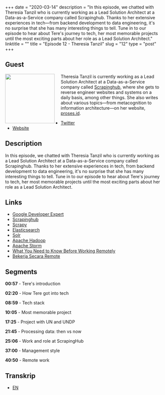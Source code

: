 +++
date = "2020-03-14"
description = "In this episode, we chatted with Theresia Tanzil who is currently working as a Lead Solution Architect at a Data-as-a-Service company called Scrapinghub. Thanks to her extensive experiences in tech—from backend development to data engineering, it's no surprise that she has many interesting things to tell. Tune in to our episode to hear about Tere's journey to tech, her most memorable projects until the most exciting parts about her role as a Lead Solution Architect."
linktitle = ""
title = "Episode 12 - Theresia Tanzil"
slug = "12"
type = "post"
+++

## Guest

<img style="float: left; width: 160px; margin-right: 20px;" src="/img/ep12.jpg">

Theresia Tanzil is currently working as a Lead Solution Architect at a Data-as-a-Service company called [Scrapinghub](https://scrapinghub.com), where she gets to reverse engineer websites and systems on a daily basis, among other things. She also writes about various topics—from metacognition to information architecture—on her website, [proses.id](https://proses.id).

- [Twitter](https://twitter.com/theresiatanzil)
- [Website](http://proses.id)

## Description

In this episode, we chatted with Theresia Tanzil who is currently working as a Lead Solution Architect at a Data-as-a-Service company called Scrapinghub. Thanks to her extensive experiences in tech, from backend development to data engineering, it's no surprise that she has many interesting things to tell. Tune in to our episode to hear about Tere's journey to tech, her most memorable projects until the most exciting parts about her role as a Lead Solution Architect.

<div class="audioplayer">
    <audio>
        <source src="https://d3ctxlq1ktw2nl.cloudfront.net/staging/2020-2-22/58049472-44100-2-14fcb648db77f.m4a" type="audio/mp4" rel="preload" as="audio">
    </audio>
</div>

<!-- <iframe src="https://anchor.fm/kartini-teknologi/embed/episodes/Episode-12---Ngobrolin-tentang-data-dan-bekerja-secara--remote-bersama-Theresia-Tanzil-ebp5bb" height="102px" width="400px" frameborder="0" scrolling="no"></iframe> -->

## Links

- [Google Developer Expert](https://developers.google.com/community/experts/directory)
- [Scrapinghub](https://scrapinghub.com)
- [Scrapy](https://scrapy.org/)
- [Elasticsearch](https://www.elastic.co/)
- [Solr](https://lucene.apache.org/solr/)
- [Apache Hadoop](https://hadoop.apache.org/)
- [Apache Storm](https://storm.apache.org/)
- [What You Need to Know Before Working Remotely](https://medium.com/@theresiatanzil/what-you-need-to-know-before-working-remotely-bc2cd5b9ea0)
- [Bekerja Secara Remote](https://medium.com/@theresiatanzil/bekerja-secara-remote-2e835c5b28c4)

## Segments

**00:57** - Tere's introduction

**02:20** - How Tere got into tech

**08:59** - Tech stack

**10:05** - Most memorable project

**17:25** - Project with UN and UNDP

**21:45** - Processing data: then vs now

**25:06** - Work and role at ScrapingHub

**37:00** - Management style

**40:50** - Remote work

## Transkrip

- [EN](transcript)
